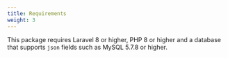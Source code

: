 ```yaml
---
title: Requirements
weight: 3
---
```


This package requires Laravel 8 or higher, PHP 8 or higher and a database that supports `json` fields such as MySQL 5.7.8 or higher.
